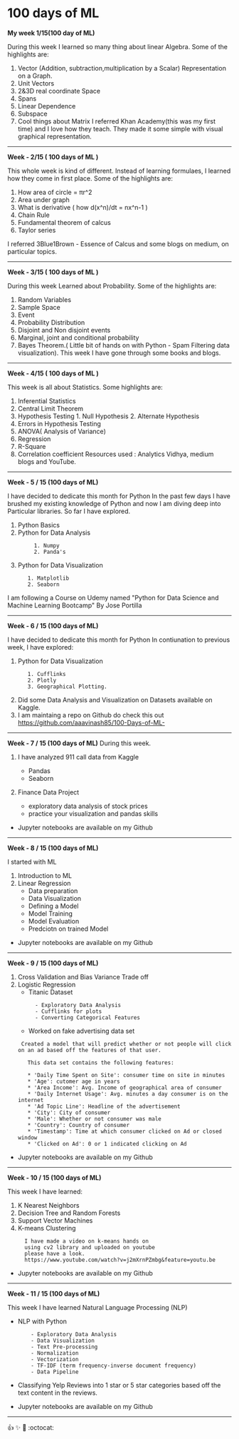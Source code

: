# 100 days of ML

**My week 1/15(100 day of ML)**

During this week I learned so many thing about linear Algebra.
Some of the highlights are: 
1. Vector (Addition, subtraction,multiplication by a Scalar) Representation on a Graph.
2. Unit Vectors
3. 2&3D real coordinate Space
4. Spans
5. Linear Dependence
6. Subspace
7. Cool things about Matrix
I referred Khan Academy(this was my first time) and I love how they teach. 
They made it some simple with visual graphical representation.

-----------------------------------------------------------------------

**Week - 2/15 ( 100 days of ML )**

This whole week is kind of different.
Instead of learning formulaes, I learned how they come in first place.
Some of the highlights are:
1. How area of circle = πr^2
2. Area under graph
3. What is derivative ( how d(x^n)/dt = nx^n-1 )
4. Chain Rule
5. Fundamental theorem of calcus
6. Taylor series

I referred 3Blue1Brown - Essence of Calcus and some blogs on medium, on particular topics.

----------------------------------------------------------------------

**Week - 3/15  ( 100 days of ML )**

During this week Learned about Probability.
Some of the highlights are:
1. Random Variables
2. Sample Space
3. Event
4. Probability Distribution
5. Disjoint and Non disjoint events
6. Marginal, joint and conditional probability
7. Bayes Theorem.( Little bit of hands on with Python - Spam Filtering data visualization).
This week I have gone through some books and blogs.

----------------------------------------------------------------------
**Week - 4/15 ( 100 days of ML )**

This week is all about Statistics.
Some highlights are:
1. Inferential Statistics
2. Central Limit Theorem
3. Hypothesis Testing 
        1. Null Hypothesis
        2. Alternate Hypothesis
4. Errors in Hypothesis Testing
5. ANOVA( Analysis of Variance)
6. Regression
7. R-Square
8. Correlation coefficient
Resources used : Analytics Vidhya, medium blogs and YouTube.

----------------------------------------------------------------------

**Week - 5 / 15 (100 days of ML)**

I have decided to dedicate this month for Python
In the past few days I have brushed my existing knowledge of Python and now I am diving deep into Particular libraries.
So far I have explored.
1. Python Basics
2. Python for Data Analysis
   ```
        1. Numpy
        2. Panda's
    ```
3. Python for Data Visualization
     ```
        1. Matplotlib
        2. Seaborn
      ```
I am following a Course on Udemy named "Python for Data Science and Machine Learning Bootcamp" By  Jose Portilla

----------------------------------------------------------------------

**Week - 6 / 15 (100 days of ML)**

I have decided to dedicate this month for Python
In contiunation to previous week, I have explored:

1. Python for Data Visualization
   ```
      1. Cufflinks
      2. Plotly
      3. Geographical Plotting.
    ```
2. Did some Data Analysis and Visualization on Datasets available on Kaggle.
3. I am maintaing a repo on Github do check this out https://github.com/aaavinash85/100-Days-of-ML-

----------------------------------------------------------------------

**Week - 7 / 15 (100 days of ML)**
During this week.

1. I have analyzed 911 call data from Kaggle
   - Pandas
   - Seaborn

2. Finance Data Project
    - exploratory data analysis of stock prices
    - practice your visualization and pandas skills
- Jupyter notebooks are available on my Github

----------------------------------------------------------------------

**Week - 8 / 15 (100 days of ML)**

I started with ML

1. Introduction to ML
2. Linear Regression
    - Data preparation
    - Data Visualization
    - Defining a Model
    - Model Training
    - Model Evaluation
    - Predciotn on trained Model
- Jupyter notebooks are available on my Github 

----------------------------------------------------------------------

**Week - 9 / 15 (100 days of ML)**

1. Cross Validation and Bias Variance Trade off
2. Logistic Regression
    - Titanic Dataset
      ```
        - Exploratory Data Analysis
        - Cufflinks for plots
        - Converting Categorical Features
      ```  
    - Worked on fake advertising data set
     ```
      Created a model that will predict whether or not people will click on an ad based off the features of that user.

        This data set contains the following features:

        * 'Daily Time Spent on Site': consumer time on site in minutes
        * 'Age': cutomer age in years
        * 'Area Income': Avg. Income of geographical area of consumer
        * 'Daily Internet Usage': Avg. minutes a day consumer is on the internet
        * 'Ad Topic Line': Headline of the advertisement
        * 'City': City of consumer
        * 'Male': Whether or not consumer was male
        * 'Country': Country of consumer
        * 'Timestamp': Time at which consumer clicked on Ad or closed window
        * 'Clicked on Ad': 0 or 1 indicated clicking on Ad
     ```
- Jupyter notebooks are available on my Github 

----------------------------------------------------------------------


**Week - 10 / 15 (100 days of ML)**

This week I have learned:

1. K Nearest Neighbors
2. Decision Tree and Random Forests
3. Support Vector Machines
4. K-means Clustering
    ```
      I have made a video on k-means hands on
      using cv2 library and uploaded on youtube
      please have a look.
      https://www.youtube.com/watch?v=j2mXrnPZmbg&feature=youtu.be
    ```

- Jupyter notebooks are available on my Github

----------------------------------------------------------------------

**Week - 11 / 15 (100 days of ML)**

This week I have learned Natural Language Processing (NLP)

- NLP with Python
  ``` 
      - Exploratory Data Analysis
      - Data Visualization
      - Text Pre-processing
      - Normalization
      - Vectorization
      - TF-IDF (term frequency-inverse document frequency)
      - Data Pipeline
  ```
- Classifying Yelp Reviews into 1 star or 5 star categories based off the text content in the reviews.

- Jupyter notebooks are available on my Github

----------------------------------------------------------------------

:+1: :sparkles: :rocket: :octocat: